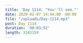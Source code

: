 ```yaml
---
title: 'Day 1114: "You''ll see."'
date: 2020-02-07 14:44:00 -08:00
file: "/uploads/Day-1114.mp3"
post: Day 1114
duration: '00:03:52'
length: 3343159
---
```


